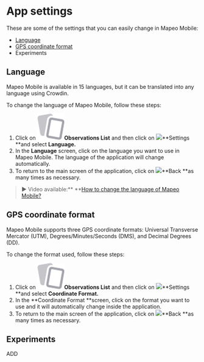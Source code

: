# App settings

These are some of the settings that you can easily change in Mapeo Mobile:

* [Language](app-settings.md#language)
* [GPS coordinate format](app-settings.md#gps-coordinate-format)
* Experiments



## Language

Mapeo Mobile is available in 15 languages, but it can be translated into any language using Crowdin.&#x20;

To change the language of Mapeo Mobile, follow these steps:

1. Click on ![](<../../../.gitbook/assets/image (10).png>)**Observations List** and then click on ![](<../../../.gitbook/assets/app icons\_Settings.png>)**Settings **and select **Language.**
2. In the **Language** screen, click on the language you want to use in Mapeo Mobile. The language of the application will change automatically.
3. To return to the main screen of the application, click on ![](https://lh3.googleusercontent.com/dXGCl1o-AA8lucy82twJvu14gGN9H3GkAWX\_RDVIhEdIkzmVUWcxK\_k1yUz5NgIhEJPJchQLFLytvmB-Qw3jrS7uMBaCUf58G7DdYAcOKkeMto9mHSXkZfSL-RX7LbpC1sSqvrD2)**Back **as many times as necessary.

> **▶** Video available:** **[How to change the language of Mapeo Mobile?](https://www.youtube.com/watch?v=-hhrbi\_dvGU\&list=PLI10lL3Yr-k2MUMquVTaQxZoiQqfT\_eID\&index=5\&t=31s)

## GPS coordinate format

Mapeo Mobile supports three GPS coordinate formats: Universal Transverse Mercator (UTM), Degrees/Minutes/Seconds (DMS), and Decimal Degrees (DD).

To change the format used, follow these steps:

1. Click on ![](<../../../.gitbook/assets/image (10).png>)**Observations List** and then click on ![](<../../../.gitbook/assets/app icons\_Settings.png>)**Settings **and select **Coordinate Format.**
2. In the **Coordinate Format **screen, click on the format you want to use and it will automatically change inside the application.
3. To return to the main screen of the application, click on ![](https://lh3.googleusercontent.com/dXGCl1o-AA8lucy82twJvu14gGN9H3GkAWX\_RDVIhEdIkzmVUWcxK\_k1yUz5NgIhEJPJchQLFLytvmB-Qw3jrS7uMBaCUf58G7DdYAcOKkeMto9mHSXkZfSL-RX7LbpC1sSqvrD2)**Back **as many times as necessary.

## Experiments

ADD
